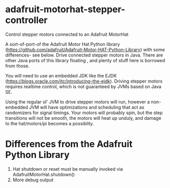 # adafruit-motorhat-stepper-controller
Control stepper motors connected to an Adafruit MotorHat

A sort-of-port-of the Adafruit Motor Hat Python library (https://github.com/adafruit/Adafruit-Motor-HAT-Python-Library) with some differences- see below. Drive connected stepper motors in Java. There are other Java ports of this library floating , and plenty of stuff here is borrowed from those.

You will need to use an embedded JDK like the EJDK (https://blogs.oracle.com/jtc/introducing-the-ejdk). Driving stepper motors requires realtime control, which is not guaranteed by JVMs based on Java SE.

Using the regular ol' JVM to drive stepper motors will run, however a non-embedded JVM will have optimizations and scheduling that act as randomizers for signal timings. Your motors will probably spin, but the step transitions will not be smooth, the motors will heat up unduly, and damage to the hat/motors/pi becomes a possiblity.

# Differences from the Adafruit Python Library
1. Hat shutdown or reset must be manually invoked via AdafruitMotorHat.shutdown()
2. More debug output
